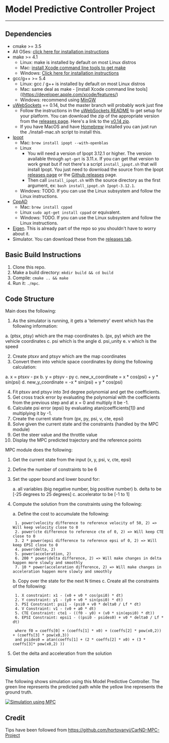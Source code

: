 # Model Predictive Controller Project

---


## Dependencies

* cmake >= 3.5
 * All OSes: [click here for installation instructions](https://cmake.org/install/)
* make >= 4.1
  * Linux: make is installed by default on most Linux distros
  * Mac: [install Xcode command line tools to get make](https://developer.apple.com/xcode/features/)
  * Windows: [Click here for installation instructions](http://gnuwin32.sourceforge.net/packages/make.htm)
* gcc/g++ >= 5.4
  * Linux: gcc / g++ is installed by default on most Linux distros
  * Mac: same deal as make - [install Xcode command line tools]((https://developer.apple.com/xcode/features/)
  * Windows: recommend using [MinGW](http://www.mingw.org/)
* [uWebSockets](https://github.com/uWebSockets/uWebSockets) == 0.14, but the master branch will probably work just fine
  * Follow the instructions in the [uWebSockets README](https://github.com/uWebSockets/uWebSockets/blob/master/README.md) to get setup for your platform. You can download the zip of the appropriate version from the [releases page](https://github.com/uWebSockets/uWebSockets/releases). Here's a link to the [v0.14 zip](https://github.com/uWebSockets/uWebSockets/archive/v0.14.0.zip).
  * If you have MacOS and have [Homebrew](https://brew.sh/) installed you can just run the ./install-mac.sh script to install this.
* [Ipopt](https://projects.coin-or.org/Ipopt)
  * Mac: `brew install ipopt --with-openblas`
  * Linux
    * You will need a version of Ipopt 3.12.1 or higher. The version available through `apt-get` is 3.11.x. If you can get that version to work great but if not there's a script `install_ipopt.sh` that will install Ipopt. You just need to download the source from the Ipopt [releases page](https://www.coin-or.org/download/source/Ipopt/) or the [Github releases](https://github.com/coin-or/Ipopt/releases) page.
    * Then call `install_ipopt.sh` with the source directory as the first argument, ex: `bash install_ipopt.sh Ipopt-3.12.1`. 
  * Windows: TODO. If you can use the Linux subsystem and follow the Linux instructions.
* [CppAD](https://www.coin-or.org/CppAD/)
  * Mac: `brew install cppad`
  * Linux `sudo apt-get install cppad` or equivalent.
  * Windows: TODO. If you can use the Linux subsystem and follow the Linux instructions.
* [Eigen](http://eigen.tuxfamily.org/index.php?title=Main_Page). This is already part of the repo so you shouldn't have to worry about it.
* Simulator. You can download these from the [releases tab](https://github.com/udacity/CarND-MPC-Project/releases).


## Basic Build Instructions


1. Clone this repo.
2. Make a build directory: `mkdir build && cd build`
3. Compile: `cmake .. && make`
4. Run it: `./mpc`.


## Code Structure

Main does the following:

1. As the simulator is running, it gets a 'telemetry' event which has the following information:

  a. (ptsx, ptsy) which are the map coordinates
  b. (px, py) which are the vehicle coordinates
  c. psi which is the angle
  d. psi_unity
  e. v which is the speed

2. Create ptsxv and ptsyv which are the map coordinates
3. Convert them into vehicle space coordinates by doing the following calculation:

  a. x = ptsxv - px
  b. y = ptsyv - py
  c. new_x_coordinate = x * cos(psi) + y * sin(psi)
  d. new_y_coordinate = -x * sin(psi) + y * cos(psi)

4. Fit ptsxv and ptsyv into 3rd degree polynomial and get the coefficients.
5. Get cross track error by evaluating the polynomial with the coefficients from the previous step and at x = 0 and multiply it be -1.
6. Calculate psi error (epsi) by evaluating atan(coefficients[1]) and multiplying it by -1.
7. Create the current state from (px, py, psi, v, cte, epsi)
8. Solve given the current state and the constraints (handled by the MPC module)
9. Get the steer value and the throttle value
10. Display the MPC predicted trajectory and the reference points

MPC module does the following:

1. Get the current state from the input (x, y, psi, v, cte, epsi)
2. Define the number of constraints to be 6
3. Set the upper bound and lower bound for:

    a. all variables (big negative number, big positive number)
    b. delta to be [-25 degrees to 25 degrees]
    c. accelerator to be [-1 to 1]

4. Compute the solution from the constraints using the following:

    a. Define the cost to accumulate the following:

        1. power(velocity difference to reference velocity of 50, 2) => Will keep velocity close to 0
        2. power(cte difference to reference cte of 0, 2) => Will keep CTE close to 0
        3. 2 * power(epsi difference to reference epsi of 0, 2) => Will keep EPSI close to 0
        4. power(delta, 2)
        5. power(acceleration, 2)
        6. 200 * power(delta difference, 2) => Will make changes in delta happen more slowly and smoothly
        7. 10 * power(acceleration difference, 2) => Will make changes in acceleration happen more slowly and smoothly

    b. Copy over the state for the next N times
    c. Create all the constraints of the following:

        1. X constraint: x1 - (x0 + v0 * cos(psi0) * dt)
        2. Y constraint: y1 - (y0 + v0 * sin(psi0) * dt)
        3. PSI Constraint: psi1 - (psi0 + v0 * delta0 / Lf * dt)
        4. V Constraint: v1 - (v0 + a0 * dt)
        5. CTE Constraint: cte1 - ((f0 - y0) + (v0 * sin(epsi0) * dt))
        6. EPSI Constraint: epsi1 - ((psi0 - psides0) + v0 * delta0 / Lf * dt)

        where f0 = coeffs[0] + (coeffs[1] * x0) + (coeffs[2] * pow(x0,2)) + (coeffs[3] * pow(x0,3))
        and psides0 = atan(coeffs[1] + (2 * coeffs[2] * x0) + (3 * coeffs[3]* pow(x0,2) ))


5. Get the delta and acceleration from the solution

## Simulation

The following shows simulation using this Model Predictive Controller.
The green line represents the predicted path while the yellow line represents the ground truth.

[![Simulation using MPC](https://img.youtube.com/vi/NxKmWrKG7eY/0.jpg)](https://youtu.be/NxKmWrKG7eY)

## Credit

Tips have been followed from https://github.com/hortovanyi/CarND-MPC-Project